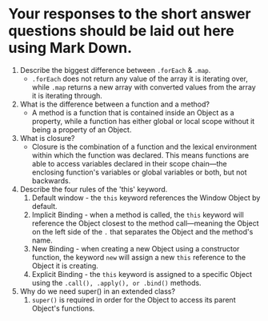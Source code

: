 # Your responses to the short answer questions should be laid out here using Mark Down.
1. Describe the biggest difference between `.forEach` & `.map`.
   - `.forEach` does not return any value of the array it is iterating over, while `.map` returns a new array with converted values  from the array it is iterating through.
2. What is the difference between a function and a method?
   - A method is a function that is contained inside an Object as a property, while a function has either global or local scope without it being a property of an Object.
3. What is closure?
   - Closure is the combination of a function and the lexical environment within which the function was declared. This means functions are able to access variables declared in their scope chain—the enclosing function's variables or global variables or both, but not backwards.
4. Describe the four rules of the 'this' keyword.
   1. Default window - the `this` keyword references the Window Object by default.
   2. Implicit Binding - when a method is called, the `this` keyword will reference the Object closest to the method call—meaning the Object on the left side of the `.` that separates the Object and the method's name.
   3. New Binding - when creating a new Object using a constructor function, the keyword `new` will assign a new `this` reference to the Object it is creating.
   4. Explicit Binding - the `this` keyword is assigned to a specific Object using the `.call(), .apply(), or .bind()` methods. 
5. Why do we need super() in an extended class?
   1. `super()` is required in order for the Object to access its parent Object's functions.
